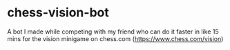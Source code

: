 # chess-vision-bot
A bot I made while competing with my friend who can do it faster in like 15 mins for the vision minigame on chess.com (https://www.chess.com/vision)
